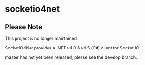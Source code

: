 socketio4net
============

## Please Note 
This project is no longer maintained




SocketIO4Net provides a .NET v4.0 &amp; v4.5 (C#) client for Socket.IO. 

master has not yet been released, please see the develop branch.
